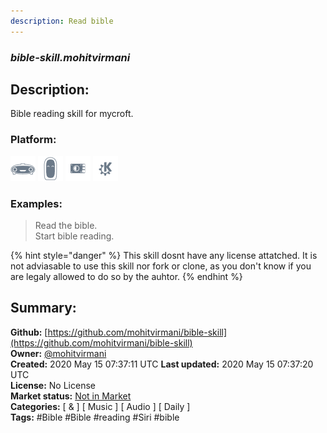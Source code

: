```yaml
---
description: Read bible
---
```


### _bible-skill.mohitvirmani_  
## Description:  
Bible reading skill for mycroft.  
  
  
### Platform:  
 ![Mark I](../.gitbook/assets/mark-1-icon.png)  ![Mark II](../.gitbook/assets/mark-2-icon.png)  ![Picroft](../.gitbook/assets/picroft-icon.png)  ![plasmoid](../.gitbook/assets/kde.png)   
### Examples:  
> Read the bible.  
> Start bible reading.  
  
{% hint style="danger" %}
This skill dosnt have any license attatched. It is not adviasable to use this skill nor fork or clone, as you don't know if you are legaly allowed to do so by the auhtor.
{% endhint %}
  
## Summary:  
**Github:** [https://github.com/mohitvirmani/bible-skill](https://github.com/mohitvirmani/bible-skill)  
**Owner:** [@mohitvirmani](https://github.com/mohitvirmani)  
**Created:** 2020 May 15 07:37:11 UTC  **Last updated:** 2020 May 15 07:37:20 UTC  
**License:** No License  
**Market status:** [Not in Market](https://market.mycroft.ai/skill/)  
**Categories:** [ & ] [ Music ] [ Audio ] [ Daily ]   
**Tags:** \#Bible \#Bible \#reading \#Siri \#bible   
